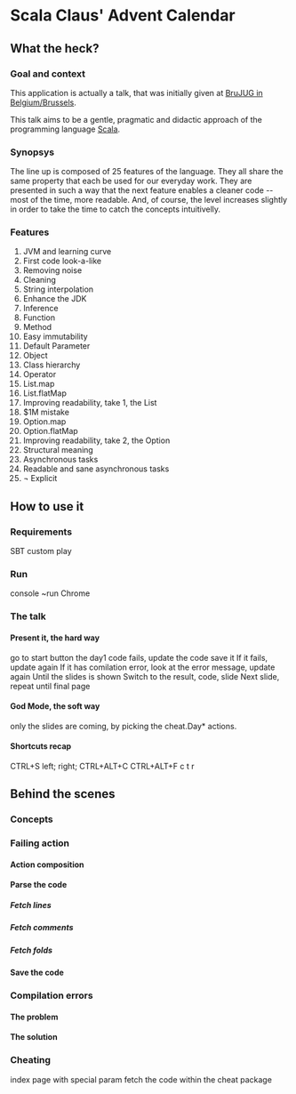 # Scala Claus' Advent Calendar

## What the heck?
### Goal and context
This application is actually a talk, that was initially given at [BruJUG in Belgium/Brussels](http://wiki.brussels-jug.be/doku.php?id=events4:2014_01_session1).

This talk aims to be a gentle, pragmatic and didactic approach of the programming language [Scala](http://www.scala-lang.org/).

### Synopsys
The line up is composed of 25 features of the language.
They all share the same property that each be used for our everyday work. 
They are presented in such a way that the next feature enables a cleaner code -- most of the time, more readable.
And, of course, the level increases slightly in order to take the time to catch the concepts intuitivelly. 

### Features
1. JVM and learning curve
2. First code look-a-like
3. Removing noise
4. Cleaning
5. String interpolation
6. Enhance the JDK
7. Inference
8. Function
9. Method
10. Easy immutability
11. Default Parameter
12. Object
13. Class hierarchy
14. Operator
15. List.map
16. List.flatMap
17. Improving readability, take 1, the List
18. $1M mistake
19. Option.map
20. Option.flatMap
21. Improving readability, take 2, the Option
22. Structural meaning
23. Asynchronous tasks
24. Readable and sane asynchronous tasks
25. &not; Explicit

## How to use it
### Requirements
SBT
custom play

### Run
console
~run
Chrome

### The talk
#### Present it, the hard way
go to
start button
the day1 code fails, update the code
save it
If it fails, update again
If it has comilation error, look at the error message, update again
Until the slides is shown
Switch to the result, code, slide
Next slide, repeat until final page

#### God Mode, the soft way
only the slides are coming, by picking the cheat.Day* actions.


#### Shortcuts recap
CTRL+S
left; right;
CTRL+ALT+C
CTRL+ALT+F
c
t
r



## Behind the scenes
### Concepts

### Failing action
#### Action composition

#### Parse the code
##### Fetch lines
##### Fetch comments
##### Fetch folds

#### Save the code

### Compilation errors
#### The problem
#### The solution

### Cheating
index page with special param
fetch the code within the cheat package
